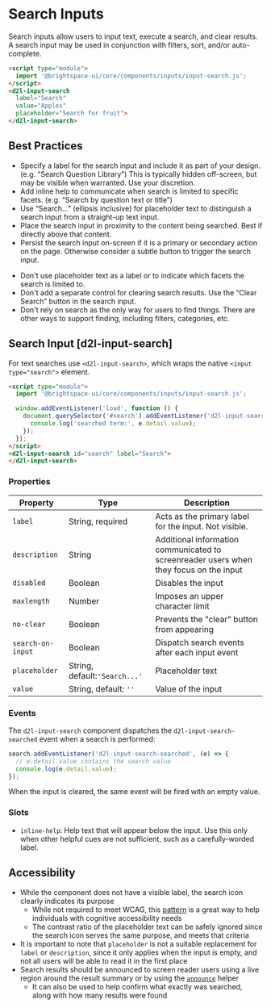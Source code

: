 # Search Inputs

Search inputs allow users to input text, execute a search, and clear results. A search input may be used in conjunction with filters, sort, and/or auto-complete.

<!-- docs: demo -->
```html
<script type="module">
  import '@brightspace-ui/core/components/inputs/input-search.js';
</script>
<d2l-input-search
  label="Search"
  value="Apples"
  placeholder="Search for fruit">
</d2l-input-search>
```

## Best Practices
<!-- docs: start best practices -->
<!-- docs: start dos -->
* Specify a label for the search input and include it as part of your design. (e.g. “Search Question Library”) This is typically hidden off-screen, but may be visible when warranted. Use your discretion.
* Add inline help to communicate when search is limited to specific facets. (e.g. “Search by question text or title”)
* Use “Search…” (ellipsis inclusive) for placeholder text to distinguish a search input from a straight-up text input.
* Place the search input in proximity to the content being searched. Best if directly above that content.
* Persist the search input on-screen if it is a primary or secondary action on the page. Otherwise consider a subtle button to trigger the search input.
<!-- docs: end dos -->

<!-- docs: start donts -->
* Don't use placeholder text as a label or to indicate which facets the search is limited to.
* Don't add a separate control for clearing search results. Use the “Clear Search” button in the search input.
* Don't rely on search as the only way for users to find things. There are other ways to support finding, including filters, categories, etc.
<!-- docs: end donts -->
<!-- docs: end best practices -->

## Search Input [d2l-input-search]

For text searches use `<d2l-input-search>`, which wraps the native `<input type="search">` element.

<!-- docs: demo code properties name:d2l-input-search sandboxTitle:'Search Input' -->
```html
<script type="module">
  import '@brightspace-ui/core/components/inputs/input-search.js';

  window.addEventListener('load', function () {
    document.querySelector('#search').addEventListener('d2l-input-search-searched', (e) => {
      console.log('searched term:', e.detail.value);
    });
  });
</script>
<d2l-input-search id="search" label="Search">
</d2l-input-search>
```

<!-- docs: start hidden content -->
### Properties

| Property | Type | Description |
|---|---|---|
| `label` | String, required | Acts as the primary label for the input. Not visible. |
| `description` | String | Additional information communicated to screenreader users when they focus on the input |
| `disabled` | Boolean | Disables the input |
| `maxlength` | Number | Imposes an upper character limit |
| `no-clear` | Boolean | Prevents the "clear" button from appearing |
| `search-on-input` | Boolean | Dispatch search events after each input event |
| `placeholder` | String, default:`'Search...'` | Placeholder text |
| `value` | String, default: `''` | Value of the input |

### Events

The `d2l-input-search` component dispatches the `d2l-input-search-searched` event when a search is performed:

```javascript
search.addEventListener('d2l-input-search-searched', (e) => {
  // e.detail.value contains the search value
  console.log(e.detail.value);
});
```

When the input is cleared, the same event will be fired with an empty value.

### Slots

* `inline-help`: Help text that will appear below the input. Use this only when other helpful cues are not sufficient, such as a carefully-worded label.
<!-- docs: end hidden content -->

## Accessibility

- While the component does not have a visible label, the search icon clearly indicates its purpose
	- While not required to meet WCAG, this [pattern](https://www.w3.org/WAI/WCAG2/supplemental/patterns/o1p07-icons-used/) is a great way to help individuals with cognitive accessibility needs
	- The contrast ratio of the placeholder text can be safely ignored since the search icon serves the same purpose, and meets that criteria
- It is important to note that `placeholder` is not a suitable replacement for `label` or `description`, since it only applies when the input is empty, and not all users will be able to read it in the first place
- Search results should be announced to screen reader users using a live region around the result summary or by using the [`announce`](https://github.com/BrightspaceUI/core/blob/main/helpers/announce.js) helper
	- It can also be used to help confirm what exactly was searched, along with how many results were found

